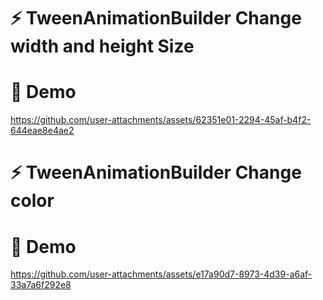 # ⚡ TweenAnimationBuilder Change width and height Size

# 🚀 Demo



https://github.com/user-attachments/assets/62351e01-2294-45af-b4f2-644eae8e4ae2


# ⚡ TweenAnimationBuilder Change color

# 🚀 Demo



https://github.com/user-attachments/assets/e17a90d7-8973-4d39-a6af-33a7a6f292e8

